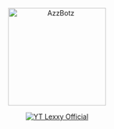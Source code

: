 <p align="center">
<img src="https://encrypted-tbn0.gstatic.com/images?q=tbn:ANd9GcTGJDcHPHsij7anNGZCHUw3xdzpsjSOWm17d_U7rFrXxpoxESk1tEbwJ_Zk&s=10" alt="AzzBotz" width="200"/>

<p align="center">
    <a href="https://UtkkBot.github.io">
        <img
            src="https://readme-typing-svg.herokuapp.com?size=15&width=280&lines=Jangan+Semangat+Dan+Tetap+Putus Asa"
            alt="YT Lexxy Official"
        />
    </a>
</p>
